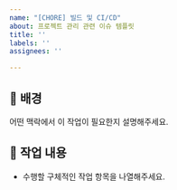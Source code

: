 ```yaml
---
name: "[CHORE] 빌드 및 CI/CD"
about: 프로젝트 관리 관련 이슈 템플릿
title: ''
labels: ''
assignees: ''

---
```


## 📌 배경

어떤 맥락에서 이 작업이 필요한지 설명해주세요.

## 📝 작업 내용

- 수행할 구체적인 작업 항목을 나열해주세요.

